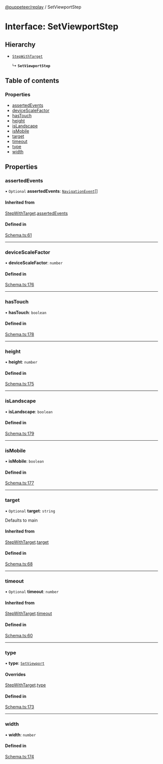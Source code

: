 [@puppeteer/replay](../README.md) / SetViewportStep

# Interface: SetViewportStep

## Hierarchy

- [`StepWithTarget`](Schema.StepWithTarget.md)

  ↳ **`SetViewportStep`**

## Table of contents

### Properties

- [assertedEvents](SetViewportStep.md#assertedevents)
- [deviceScaleFactor](SetViewportStep.md#devicescalefactor)
- [hasTouch](SetViewportStep.md#hastouch)
- [height](SetViewportStep.md#height)
- [isLandscape](SetViewportStep.md#islandscape)
- [isMobile](SetViewportStep.md#ismobile)
- [target](SetViewportStep.md#target)
- [timeout](SetViewportStep.md#timeout)
- [type](SetViewportStep.md#type)
- [width](SetViewportStep.md#width)

## Properties

### assertedEvents

• `Optional` **assertedEvents**: [`NavigationEvent`](Schema.NavigationEvent.md)[]

#### Inherited from

[StepWithTarget](Schema.StepWithTarget.md).[assertedEvents](Schema.StepWithTarget.md#assertedevents)

#### Defined in

[Schema.ts:61](https://github.com/puppeteer/replay/blob/main/src/Schema.ts#L61)

---

### deviceScaleFactor

• **deviceScaleFactor**: `number`

#### Defined in

[Schema.ts:176](https://github.com/puppeteer/replay/blob/main/src/Schema.ts#L176)

---

### hasTouch

• **hasTouch**: `boolean`

#### Defined in

[Schema.ts:178](https://github.com/puppeteer/replay/blob/main/src/Schema.ts#L178)

---

### height

• **height**: `number`

#### Defined in

[Schema.ts:175](https://github.com/puppeteer/replay/blob/main/src/Schema.ts#L175)

---

### isLandscape

• **isLandscape**: `boolean`

#### Defined in

[Schema.ts:179](https://github.com/puppeteer/replay/blob/main/src/Schema.ts#L179)

---

### isMobile

• **isMobile**: `boolean`

#### Defined in

[Schema.ts:177](https://github.com/puppeteer/replay/blob/main/src/Schema.ts#L177)

---

### target

• `Optional` **target**: `string`

Defaults to main

#### Inherited from

[StepWithTarget](Schema.StepWithTarget.md).[target](Schema.StepWithTarget.md#target)

#### Defined in

[Schema.ts:68](https://github.com/puppeteer/replay/blob/main/src/Schema.ts#L68)

---

### timeout

• `Optional` **timeout**: `number`

#### Inherited from

[StepWithTarget](Schema.StepWithTarget.md).[timeout](Schema.StepWithTarget.md#timeout)

#### Defined in

[Schema.ts:60](https://github.com/puppeteer/replay/blob/main/src/Schema.ts#L60)

---

### type

• **type**: [`SetViewport`](../enums/Schema.StepType.md#setviewport)

#### Overrides

[StepWithTarget](Schema.StepWithTarget.md).[type](Schema.StepWithTarget.md#type)

#### Defined in

[Schema.ts:173](https://github.com/puppeteer/replay/blob/main/src/Schema.ts#L173)

---

### width

• **width**: `number`

#### Defined in

[Schema.ts:174](https://github.com/puppeteer/replay/blob/main/src/Schema.ts#L174)

